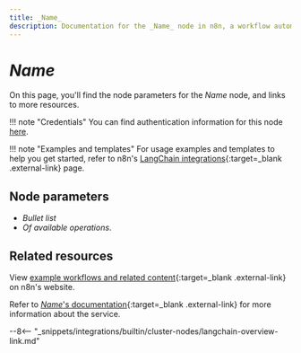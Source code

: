 ```yaml
---
title: _Name_
description: Documentation for the _Name_ node in n8n, a workflow automation platform. Includes details of operations and configuration, and links to examples and credentials information.
---
```


# _Name_

<!-- Briefly summarize the node. For example:

The _Name_ node allows you to automate work in _Name_ and integrate _Name_ with other applications. n8n has built-in support for a wide range of _Name_ features, which includes creating, updating, and deleting events, people, tags, and signatures. -->

On this page, you'll find the node parameters for the _Name_ node, and links to more resources.

!!! note "Credentials"
    You can find authentication information for this node [here](/integrations/builtin/credentials/_Name_/).

!!! note "Examples and templates"
	For usage examples and templates to help you get started, refer to n8n's [LangChain integrations](https://n8n.io/integrations/langchain/){:target=_blank .external-link} page.
	
## Node parameters

* _Bullet list_
* _Of available operations_.

## Related resources

View [example workflows and related content](https://n8n.io/integrations/langchain/){:target=_blank .external-link} on n8n's website.

Refer to [_Name_'s documentation](){:target=_blank .external-link} for more information about the service.

--8<-- "_snippets/integrations/builtin/cluster-nodes/langchain-overview-link.md"
